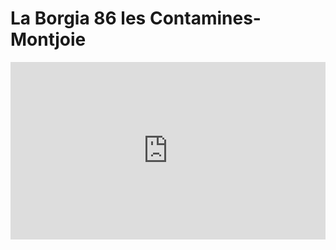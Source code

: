 # La Borgia 86 les Contamines-Montjoie
<div style="width: 100%;"><div style="position: relative; padding-bottom: 56.25%; padding-top: 0; height: 0;"><iframe frameborder="0" width="1200" height="675" style="position: absolute; top: 0; left: 0; width: 100%; height: 100%;" src="https://view.genial.ly/5f917c7395086f0d61be14b7" type="text/html" allowscriptaccess="always" allowfullscreen="true" scrolling="yes" allownetworking="all"></iframe> </div> </div>
